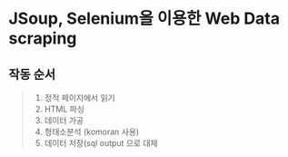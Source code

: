# JSoup, Selenium을 이용한 Web Data scraping
## 작동 순서
  ><ol>
  > <li>정적 페이지에서 읽기</li>
  > <li>HTML 파싱 </li>
  > <li>데이터 가공</li>
  > <li>형태소분석 (komoran 사용) </li>
  > <li>데이터 저장(sql output 으로 대체</li>
  ></ol>
